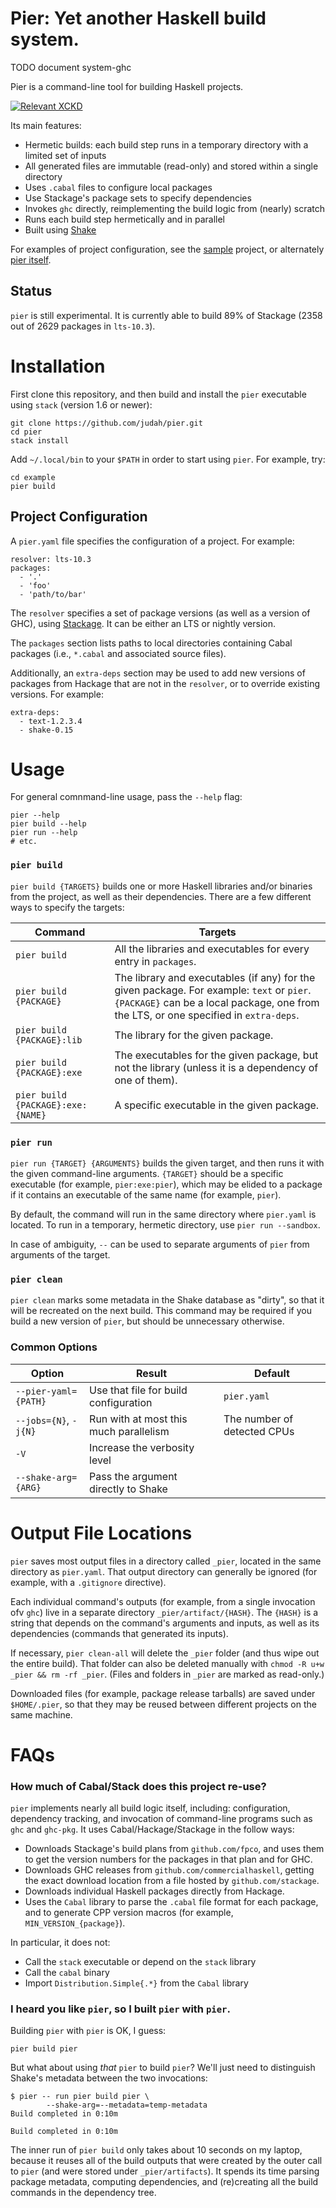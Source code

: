 # Pier: Yet another Haskell build system.

TODO document system-ghc

Pier is a command-line tool for building Haskell projects.

[![Relevant XCKD](https://imgs.xkcd.com/comics/standards.png)](https://xkcd.com/927/)

Its main features:

- Hermetic builds: each build step runs in a temporary directory with a limited set of inputs
- All generated files are immutable (read-only) and stored within a single directory
- Uses `.cabal` files to configure local packages
- Use Stackage's package sets to specify dependencies
- Invokes `ghc` directly, reimplementing the build logic from (nearly) scratch
- Runs each build step hermetically and in parallel
- Built using [Shake](http://shakebuild.com)

For examples of project configuration, see the [sample](example/pier.yaml)
project, or alternately [pier itself](pier.yaml).

## Status
`pier` is still experimental.  It is currently able to build 89% of Stackage (2358 out of 2629 packages in `lts-10.3`).

# Installation
First clone this repository, and then build and install the `pier` executable using `stack` (version 1.6 or newer):

```
git clone https://github.com/judah/pier.git
cd pier
stack install
```

Add `~/.local/bin` to your `$PATH` in order to start using `pier`.  For example, try:

```
cd example
pier build
```

## Project Configuration
A `pier.yaml` file specifies the configuration of a project.  For example:

```
resolver: lts-10.3
packages:
  - '.'
  - 'foo'
  - 'path/to/bar'
```

The `resolver` specifies a set of package versions (as well as a version of GHC), using [Stackage](https://stackage.org).  It can be either an LTS or nightly version.

The `packages` section lists paths to local directories containing Cabal packages (i.e., `*.cabal` and associated source files).

Additionally, an `extra-deps` section may be used to add new versions of packages from Hackage that are not in the `resolver`, or to override existing versions.  For example:

```
extra-deps:
  - text-1.2.3.4
  - shake-0.15
```

# Usage

For general comnmand-line usage, pass the `--help` flag:

```
pier --help
pier build --help
pier run --help
# etc.
```

### `pier build`

`pier build {TARGETS}` builds one or more Haskell libraries and/or binaries from the project, as well as their dependencies.  There are a few different ways to specify the targets:

| Command | Targets |
| --- | --- |
| `pier build` | All the libraries and executables for every entry in `packages`. |
| `pier build {PACKAGE}` | The library and executables (if any) for the given package.  For example: `text` or `pier`.  `{PACKAGE}` can be a local package, one from the LTS, or one specified in `extra-deps`. |
| `pier build {PACKAGE}:lib` | The library for the given package. |
| `pier build {PACKAGE}:exe` | The executables for the given package, but not the library (unless it is a dependency of one of them). |
| `pier build {PACKAGE}:exe:{NAME}` | A specific executable in the given package. |

### `pier run`
`pier run {TARGET} {ARGUMENTS}` builds the given target, and then runs it with the given command-line arguments.  `{TARGET}` should be a specific executable (for example, `pier:exe:pier`), which may be elided to a package if it contains an executable of the same name (for example, `pier`).

By default, the command will run in the same directory where `pier.yaml` is located.  To run in a temporary, hermetic directory, use `pier run --sandbox`.

In case of ambiguity, `--` can be used to separate arguments of `pier` from arguments of the target.

### `pier clean`
`pier clean` marks some metadata in the Shake database as "dirty", so that it will be recreated on the next build.  This command may be required if you build a new version of `pier`, but should be unnecessary otherwise.

### Common Options

| Option | Result | Default |
| --- | --- | --- |
| `--pier-yaml={PATH}` | Use that file for build configuration | `pier.yaml` |
| `--jobs={N}`, `-j{N}` | Run with at most this much parallelism | The number of detected CPUs |
| `-V` | Increase the verbosity level | |
| `--shake-arg={ARG}` | Pass the argument directly to Shake | |

# Output File Locations

`pier` saves most output files in a directory called `_pier`, located in the
same directory as `pier.yaml`.  That output directory can generally be ignored
(for example, with a `.gitignore` directive).

Each individual command's outputs (for example, from a single invocation ofv
`ghc`) live in a separate directory `_pier/artifact/{HASH}`.  The `{HASH}` is
a string that depends on the command's arguments and inputs, as well as its dependencies
(commands that generated its inputs).

If necessary, `pier clean-all` will delete the `_pier` folder (and thus wipe out the entire build).  That folder can also be deleted manually with `chmod -R u+w _pier && rm -rf _pier`.  (Files and folders in `_pier` are marked as read-only.)

Downloaded files (for example, package release tarballs) are saved under `$HOME/.pier`, so that they may be reused between different projects on the same machine.

# FAQs

### How much of Cabal/Stack does this project re-use?

`pier` implements nearly all build logic itself, including: configuration, dependency tracking, and invocation of command-line programs such as `ghc` and `ghc-pkg`.  It uses Cabal/Hackage/Stackage in the follow ways:

- Downloads Stackage's build plans from `github.com/fpco`, and uses them to get the version numbers for the packages in that plan and for GHC.
- Downloads GHC releases from `github.com/commercialhaskell`, getting the exact download location from a file hosted by `github.com/stackage`.
- Downloads individual Haskell packages directly from Hackage.
- Uses the `Cabal` library to parse the `.cabal` file format for each package, and to generate CPP version macros (for example, `MIN_VERSION_{package}`).

In particular, it does not:

- Call the `stack` executable or depend on the `stack` library
- Call the `cabal` binary
- Import `Distribution.Simple{.*}` from the `Cabal` library


### I heard you like `pier`, so I built `pier` with `pier`.
Building `pier` with `pier` is OK, I guess:

    pier build pier

But what about using *that* `pier` to build `pier`?  We'll just need to
distinguish Shake's metadata between the two invocations:

    $ pier -- run pier build pier \
            --shake-arg=--metadata=temp-metadata
    Build completed in 0:10m

    Build completed in 0:10m

The inner run of `pier build` only takes about 10 seconds on my laptop, because it reuses all of the build outputs that
were created by the outer call to `pier` (and were stored under `_pier/artifacts`).  It spends its time parsing
package metadata, computing dependencies, and (re)creating all the build
commands in the dependency tree.
